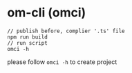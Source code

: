 # om-cli (omci)

```
// publish before, complier '.ts' file
npm run build
// run script
omci -h
```

please follow `omci -h` to create project
